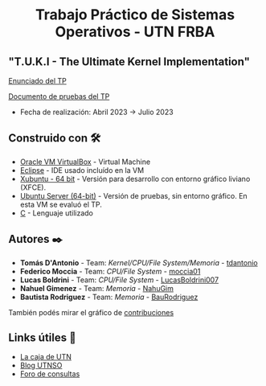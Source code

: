 # <h1 align="center"> Trabajo Práctico de Sistemas Operativos - UTN FRBA </h1>

## "T.U.K.I - The Ultimate Kernel Implementation"

[Enunciado del TP](https://github.com/moccia01/tp-2023-1c-Codefellas/blob/main/Archivos%20Importantes/T.U.K.I%20-%20v1.1.pdf)

[Documento de pruebas del TP](https://github.com/moccia01/tp-2023-1c-Codefellas/blob/main/Archivos%20Importantes/1C2023%20-%20TUKI%20-%20Pruebas.pdf)

* Fecha de realización: Abril 2023 -> Julio 2023

## Construido con 🛠️

* [Oracle VM VirtualBox](https://www.virtualbox.org/wiki/Downloads) - Virtual Machine
* [Eclipse](https://www.eclipse.org/downloads/)  - IDE usado incluído en la VM
* [Xubuntu - 64 bit](https://drive.google.com/drive/folders/1ASZjI4HsAKDZNgNJ-owhZA2GAJ8Rsqjr) - Versión para desarrollo con entorno gráfico liviano (XFCE).
* [Ubuntu Server (64-bit)](https://drive.google.com/drive/folders/1Pn1SveTGkEVfcc7dYAr1Wc10ftEe8E0J) - Versión de pruebas, sin entorno gráfico. En esta VM se evaluó el TP.
* [C](https://github.com/search?q=repo%3Atdantonio%2FT.U.K.I++language%3AC&type=code) - Lenguaje utilizado

## Autores ✒️

* **Tomás D'Antonio** - Team: *Kernel/CPU/File System/Memoria* - [tdantonio](https://github.com/tdantonio)
* **Federico Moccia** - Team: *CPU/File System* - [moccia01](https://github.com/moccia01)
* **Lucas Boldrini** - Team: *CPU/File System* - [LucasBoldrini007](https://github.com/LucasBoldrini007)
* **Nahuel Gimenez** - Team: *Memoria* - [NahuGim](https://github.com/NahuGim)
* **Bautista Rodriguez** - Team: *Memoria* - [BauRodriguez](https://github.com/BauRodriguez)

También podés mirar el gráfico de [contribuciones](https://github.com/tdantonio/T.U.K.I/graphs/contributors)

## Links útiles 🎁

* [La caja de UTN](https://lacajadeutn.blogspot.com/)
* [Blog UTNSO](https://www.utnso.com.ar/)
* [Foro de consultas](https://github.com/sisoputnfrba/foro)
